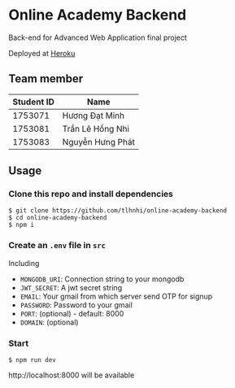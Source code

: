 # Online Academy Backend

Back-end for Advanced Web Application final project

Deployed at [Heroku](https://online-academi.herokuapp.com)

## Team member

| Student ID | Name             |
| ---------- | ---------------- |
| 1753071    | Hương Đạt Minh   |
| 1753081    | Trần Lê Hồng Nhi |
| 1753083    | Nguyễn Hưng Phát |

## Usage

### Clone this repo and install dependencies

```terminal
$ git clone https://github.com/tlhnhi/online-academy-backend
$ cd online-academy-backend
$ npm i
```

### Create an `.env` file in `src`

Including

- `MONGODB_URI`: Connection string to your mongodb
- `JWT_SECRET`: A jwt secret string
- `EMAIL`: Your gmail from which server send OTP for signup
- `PASSWORD`: Password to your gmail
- `PORT`: (optional) - default: 8000
- `DOMAIN`: (optional)

### Start

```terminal
$ npm run dev
```

http://localhost:8000 will be available

